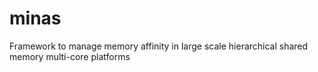 minas
=====

Framework to manage memory affinity in large scale hierarchical shared memory multi-core platforms
